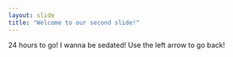 ```yaml
---
layout: slide
title: "Welcome to our second slide!"
---
```

24 hours to go! I wanna be sedated!
Use the left arrow to go back!
